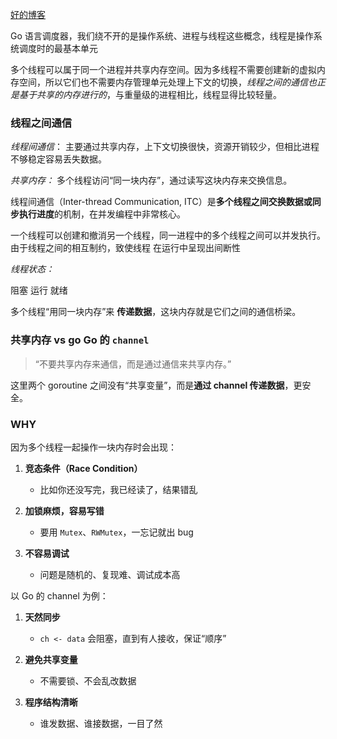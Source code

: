 

[好的博客](https://draven.co/golang/docs/part3-runtime/ch06-concurrency/golang-goroutine/)

Go 语言调度器，我们绕不开的是操作系统、进程与线程这些概念，线程是操作系统调度时的最基本单元

多个线程可以属于同一个进程并共享内存空间。因为多线程不需要创建新的虚拟内存空间，所以它们也不需要内存管理单元处理上下文的切换，*线程之间的通信也正是基于共享的内存进行的*，与重量级的进程相比，线程显得比较轻量。


### 线程之间通信


*线程间通信*： 主要通过共享内存，上下文切换很快，资源开销较少，但相比进程不够稳定容易丢失数据。 

*共享内存：*
多个线程访问“同一块内存”，通过读写这块内存来交换信息。

线程间通信（Inter-thread Communication, ITC）是**多个线程之间交换数据或同步执行进度**的机制，在并发编程中非常核心。

一个线程可以创建和撤消另一个线程，同一进程中的多个线程之间可以并发执行。由于线程之间的相互制约，致使线程 在运行中呈现出间断性

*线程状态：*

阻塞 运行 就绪

多个线程“用同一块内存”来 **传递数据**，这块内存就是它们之间的通信桥梁。


### 共享内存 vs go Go 的 `channel` 

> “不要共享内存来通信，而是通过通信来共享内存。”


这里两个 goroutine 之间没有“共享变量”，而是**通过 channel 传递数据**，更安全。


### WHY

因为多个线程一起操作一块内存时会出现：

1. **竞态条件（Race Condition）**
    
    - 比如你还没写完，我已经读了，结果错乱
        
2. **加锁麻烦，容易写错**
    
    - 要用 `Mutex`、`RWMutex`，一忘记就出 bug
        
3. **不容易调试**
    
    - 问题是随机的、复现难、调试成本高


以 Go 的 channel 为例：

1. **天然同步**
    
    - `ch <- data` 会阻塞，直到有人接收，保证“顺序”
        
2. **避免共享变量**
    
    - 不需要锁、不会乱改数据
        
3. **程序结构清晰**
    
    - 谁发数据、谁接数据，一目了然


